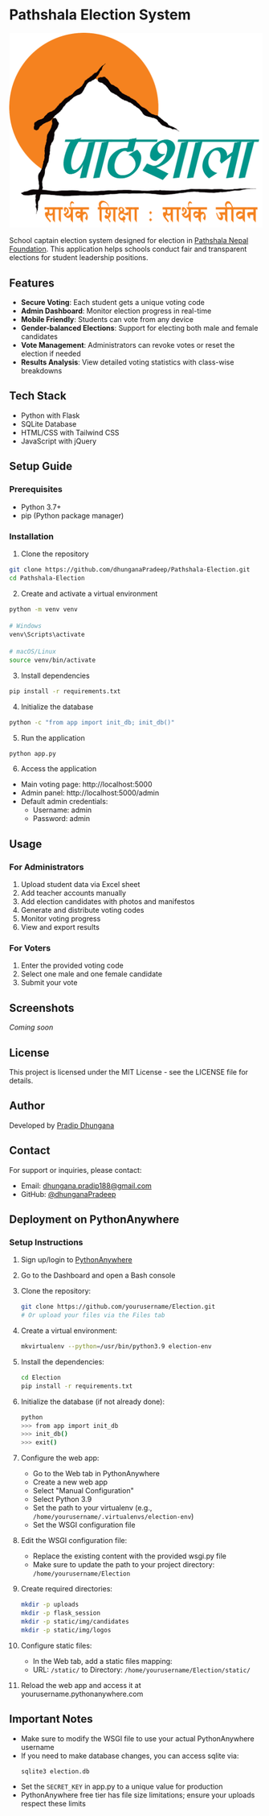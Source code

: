 # Pathshala Election System

![Pathshala Logo](static/img/logos/logo.png)


School captain election system designed for election in [Pathshala Nepal Foundation](https://pathshala.edu.np/). This application helps schools conduct fair and transparent elections for student leadership positions.

## Features

- **Secure Voting**: Each student gets a unique voting code
- **Admin Dashboard**: Monitor election progress in real-time
- **Mobile Friendly**: Students can vote from any device
- **Gender-balanced Elections**: Support for electing both male and female candidates
- **Vote Management**: Administrators can revoke votes or reset the election if needed
- **Results Analysis**: View detailed voting statistics with class-wise breakdowns

## Tech Stack

- Python with Flask
- SQLite Database
- HTML/CSS with Tailwind CSS
- JavaScript with jQuery

## Setup Guide

### Prerequisites

- Python 3.7+
- pip (Python package manager)

### Installation

1. Clone the repository
```bash
git clone https://github.com/dhunganaPradeep/Pathshala-Election.git
cd Pathshala-Election
```

2. Create and activate a virtual environment
```bash
python -m venv venv

# Windows
venv\Scripts\activate

# macOS/Linux
source venv/bin/activate
```

3. Install dependencies
```bash
pip install -r requirements.txt
```

4. Initialize the database
```bash
python -c "from app import init_db; init_db()"
```

5. Run the application
```bash
python app.py
```

6. Access the application
- Main voting page: http://localhost:5000
- Admin panel: http://localhost:5000/admin
- Default admin credentials: 
  - Username: admin
  - Password: admin

## Usage

### For Administrators

1. Upload student data via Excel sheet
2. Add teacher accounts manually
3. Add election candidates with photos and manifestos
4. Generate and distribute voting codes
5. Monitor voting progress
6. View and export results

### For Voters

1. Enter the provided voting code
2. Select one male and one female candidate
3. Submit your vote

## Screenshots

*Coming soon*

## License

This project is licensed under the MIT License - see the LICENSE file for details.

## Author

Developed by [Pradip Dhungana](https://dhunganapradip.com.np)

## Contact

For support or inquiries, please contact:
- Email: [dhungana.pradip188@gmail.com](mailto:dhungana.pradip188@gmail.com)
- GitHub: [@dhunganaPradeep](https://github.com/dhunganaPradeep)

## Deployment on PythonAnywhere

### Setup Instructions

1. Sign up/login to [PythonAnywhere](https://www.pythonanywhere.com/)

2. Go to the Dashboard and open a Bash console

3. Clone the repository:
   ```bash
   git clone https://github.com/yourusername/Election.git
   # Or upload your files via the Files tab
   ```

4. Create a virtual environment:
   ```bash
   mkvirtualenv --python=/usr/bin/python3.9 election-env
   ```

5. Install the dependencies:
   ```bash
   cd Election
   pip install -r requirements.txt
   ```

6. Initialize the database (if not already done):
   ```bash
   python
   >>> from app import init_db
   >>> init_db()
   >>> exit()
   ```

7. Configure the web app:
   - Go to the Web tab in PythonAnywhere
   - Create a new web app
   - Select "Manual Configuration"
   - Select Python 3.9
   - Set the path to your virtualenv (e.g., `/home/yourusername/.virtualenvs/election-env`)
   - Set the WSGI configuration file

8. Edit the WSGI configuration file:
   - Replace the existing content with the provided wsgi.py file
   - Make sure to update the path to your project directory: `/home/yourusername/Election`

9. Create required directories:
   ```bash
   mkdir -p uploads
   mkdir -p flask_session
   mkdir -p static/img/candidates
   mkdir -p static/img/logos
   ```

10. Configure static files:
    - In the Web tab, add a static files mapping:
    - URL: `/static/` to Directory: `/home/yourusername/Election/static/`

11. Reload the web app and access it at yourusername.pythonanywhere.com

## Important Notes

- Make sure to modify the WSGI file to use your actual PythonAnywhere username
- If you need to make database changes, you can access sqlite via:
  ```bash
  sqlite3 election.db
  ```
- Set the `SECRET_KEY` in app.py to a unique value for production
- PythonAnywhere free tier has file size limitations; ensure your uploads respect these limits 